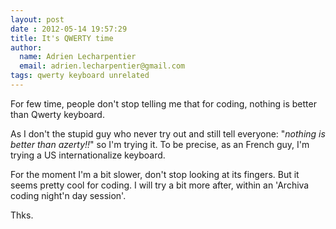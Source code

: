 ```yaml
---
layout: post
date : 2012-05-14 19:57:29
title: It's QWERTY time
author:
  name: Adrien Lecharpentier
  email: adrien.lecharpentier@gmail.com
tags: qwerty keyboard unrelated
---
```

For few time, people don't stop telling me that for coding, nothing is
better than Qwerty keyboard. 

As I don't the stupid guy who never try out and still tell everyone: 
"_nothing is better than azerty!!_" so I'm trying it. To be precise, as
an French guy, I'm trying a US internationalize keyboard.

For the moment I'm a bit slower, don't stop looking at its fingers. But
it seems pretty cool for coding. I will try a bit more after, within an
'Archiva coding night'n day session'.

Thks.
